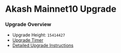# Akash Mainnet10 Upgrade

### Upgrade Overview

* Upgrade Height: `15414427`
* [Upgrade Timer](https://www.mintscan.io/akash/block/15414427)
* [Detailed Upgrade Instructions](v0.32.0-upgrade-docs.md)
